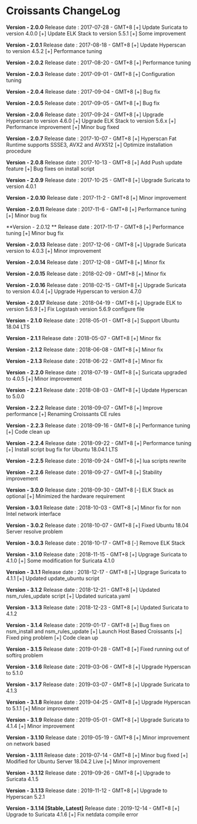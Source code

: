 # **Croissants ChangeLog**

**Version - 2.0.0**
Release date : 2017-07-28 - GMT+8
[+] Update Suricata to version 4.0.0
[+] Update ELK Stack to version 5.5.1
[+] Some improvement

**Version - 2.0.1**
Release date : 2017-08-18 - GMT+8
[+] Update Hyperscan to version 4.5.2
[+] Performance tuning

**Version - 2.0.2**
Release date : 2017-08-20 - GMT+8
[+] Performance tuning

**Version - 2.0.3**
Release date : 2017-09-01 - GMT+8
[+] Configuration tuning

**Version - 2.0.4**
Release date : 2017-09-04 - GMT+8
[+] Bug fix

**Version - 2.0.5**
Release date : 2017-09-05 - GMT+8
[+] Bug fix

**Version - 2.0.6**
Release date : 2017-09-24 - GMT+8
[+] Upgrade Hyperscan to version 4.6.0
[+] Upgrade ELK Stack to version 5.6.x
[+] Performance improvement
[+] Minor bug fixed

**Version - 2.0.7**
Release date : 2017-10-07 - GMT+8
[+] Hyperscan Fat Runtime supports SSSE3, AVX2 and AVX512
[+] Optimize installation procedure

**Version - 2.0.8**
Release date : 2017-10-13 - GMT+8
[+] Add Push update feature
[+] Bug fixes on install script

**Version - 2.0.9**
Release date : 2017-10-25 - GMT+8
[+] Upgrade Suricata to version 4.0.1

**Version - 2.0.10**
Release date : 2017-11-2 - GMT+8
[+] Minor improvement

**Version - 2.0.11**
Release date : 2017-11-6 - GMT+8
[+] Performance tuning
[+] Minor bug fix

**Version - 2.0.12 **
Release date : 2017-11-17 - GMT+8
[+] Performance tuning
[+] Minor bug fix

**Version - 2.0.13**
Release date : 2017-12-06 - GMT+8
[+] Upgrade Suricata version to 4.0.3
[+] Minor improvement

**Version - 2.0.14**
Release date : 2017-12-08 - GMT+8
[+] Minor fix

**Version - 2.0.15**
Release date : 2018-02-09 - GMT+8
[+] Minor fix

**Version - 2.0.16**
Release date : 2018-02-15 - GMT+8
[+] Upgrade Suricata to version 4.0.4
[+] Upgrade Hyperscan to version 4.7.0

**Version - 2.0.17**
Release date : 2018-04-19 - GMT+8
[+] Upgrade ELK to version 5.6.9
[+] Fix Logstash version 5.6.9 configure file

**Version - 2.1.0**
Release date : 2018-05-01 - GMT+8
[+] Support Ubuntu 18.04 LTS

**Version - 2.1.1**
Release date : 2018-05-07 - GMT+8
[+] Minor fix

**Version - 2.1.2**
Release date : 2018-06-08 - GMT+8
[+] Minor fix

**Version - 2.1.3**
Release date : 2018-06-22 - GMT+8
[+] Minor fix

**Version - 2.2.0**
Release date : 2018-07-19 - GMT+8
[+] Suricata upgraded to 4.0.5
[+] Minor improvement

**Version - 2.2.1**
Release date : 2018-08-03 - GMT+8
[+] Update Hyperscan to 5.0.0

**Version - 2.2.2**
Release date : 2018-09-07 - GMT+8
[+] Improve performance
[+] Renaming Croissants CE rules

**Version - 2.2.3**
Release date : 2018-09-16 - GMT+8
[+] Performance tuning
[+] Code clean up

**Version - 2.2.4**
Release date : 2018-09-22 - GMT+8
[+] Performance tuning
[+] Install script bug fix for Ubuntu 18.04.1 LTS

**Version - 2.2.5**
Release date : 2018-09-24 - GMT+8
[+] lua scripts rewrite

**Version - 2.2.6**
Release date : 2018-09-27 - GMT+8
[+] Stability improvement

**Version - 3.0.0**
Release date : 2018-09-30 - GMT+8
[-] ELK Stack as optional
[+] Minimized the hardware requirement

**Version - 3.0.1**
Release date : 2018-10-03 - GMT+8
[+] Minor fix for non Intel network interface

**Version - 3.0.2**
Release date : 2018-10-07 - GMT+8
[+] Fixed Ubuntu 18.04 Server resolve problem

**Version - 3.0.3**
Release date : 2018-10-17 - GMT+8
[-] Remove ELK Stack

**Version - 3.1.0**
Release date : 2018-11-15 - GMT+8
[+] Upgrage Suricata to 4.1.0
[+] Some modification for Suricata 4.1.0

**Version - 3.1.1**
Release date : 2018-12-17 - GMT+8
[+] Upgrage Suricata to 4.1.1
[+] Updated update_ubuntu script

**Version - 3.1.2**
Release date : 2018-12-21 - GMT+8
[+] Updated nsm_rules_update script
[+] Updated suricata.yaml

**Version - 3.1.3**
Release date : 2018-12-23 - GMT+8
[+] Updated Suricata to 4.1.2

**Version - 3.1.4**
Release date : 2019-01-17 - GMT+8
[+] Bug fixes on nsm_install and nsm_rules_update
[+] Launch Host Based Croissants
[+] Fixed ping problem
[+] Code clean up

**Version - 3.1.5**
Release date : 2019-01-28 - GMT+8
[+] Fixed running out of softirq problem

**Version - 3.1.6**
Release date : 2019-03-06 - GMT+8
[+] Upgrade Hyperscan to 5.1.0

**Version - 3.1.7**
Release date : 2019-03-07 - GMT+8
[+] Upgrade Suricata to 4.1.3

**Version - 3.1.8**
Release date : 2019-04-25 - GMT+8
[+] Upgrade Hyperscan to 5.1.1
[+] Minor improvement

**Version - 3.1.9**
Release date : 2019-05-01 - GMT+8
[+] Upgrade Suricata to 4.1.4
[+] Minor improvement

**Version - 3.1.10**
Release date : 2019-05-19 - GMT+8
[+] Minor improvement on network based

**Version - 3.1.11**
Release date : 2019-07-14 - GMT+8
[+] Minor bug fixed
[+] Modified for Ubuntu Server 18.04.2 Live
[+] Minor improvement

**Version - 3.1.12**
Release date : 2019-09-26 - GMT+8
[+] Upgrade to Suricata 4.1.5

**Version - 3.1.13**
Release date : 2019-11-12 - GMT+8
[+] Upgrade to Hyperscan 5.2.1

**Version - 3.1.14 [Stable, Latest]**
Release date : 2019-12-14 - GMT+8
[+] Upgrade to Suricata 4.1.6
[+] Fix netdata compile error


